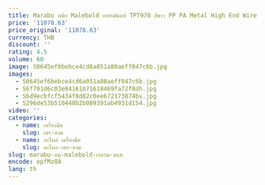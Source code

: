 ```yaml
---
title: Marabu หมึก Malebold เยอรมันแท้ TPT970 สีขาว PP PA Metal High End Wire Pad หมึกพิมพ์
price: '11078.63'
price_original: '11078.63'
currency: THB
discount: ''
rating: 4.5
volume: 60
image: S0645ef6bebce4cd6a051a80aeff047c6b.jpg
images:
  - S0645ef6bebce4cd6a051a80aeff047c6b.jpg
  - S6f701d6c03e84161b71618469fa72f8dh.jpg
  - S6d9ecbfcf5434f8d82c0ee672173874bv.jpg
  - S296de53b510448b2b009391ab4931d154.jpg
video: ''
categories:
  - name: เครื่องมือ
    slug: เคร-องม
  - name: อะไหล่ เครื่องมือ
    slug: อะไหล-เคร-องม
slug: marabu-หม-malebold-เยอรม-นแท
encode: opfMz8A
lang: th
---
```

  